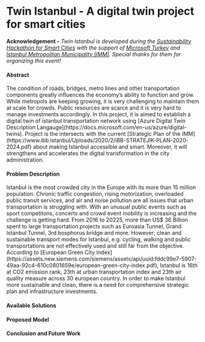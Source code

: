 # Twin Istanbul - A digital twin project for smart cities

**Acknowledgement -** *Twin Istanbul is developed during the [Sustainability Hackathon for Smart Cities](https://surdurulebilirsehirler.ist) with the support of [Microsoft Turkey](https://www.microsoft.com/tr-tr) and [Istanbul Metropolitan Municipality (IMM)](http://ibb.istanbul/). Special thanks for them for organizing this event!*

<h4> Abstract </h4> The condition of roads, bridges, metro lines and other transportation components greatly influences the economy’s ability to function and grow. While metropols are keeping growing, it is very challenging to maintain them at scale for crowds. Public resources are scarce and it is very hard to manage investments accordingly. In this project, it is aimed to establish a digital twin of istanbul transportation network using [Azure Digital Twin Description Langauge](https://docs.microsoft.com/en-us/azure/digital-twins). Project is the intersects with the current [Strategic Plan of the IMM](https://www.ibb.istanbul/Uploads/2020/2/iBB-STRATEJIK-PLAN-2020-2024.pdf) about making Istanbul accessible and smart. Moreover, it will strengthens and accelerates the digital transformation in the city administration. 

<h4> Problem Description </h4> Istanbul is the most crowded city in the Europe with its more than 15 million population. Chronic traffic congestion, rising motorization, overloaded public transit services, and air and noise pollution are all issues that urban transportation is struggling with. With an unusual public events such as sport competitons, concerts and crowd event mobility is increasing and the challenge is getting hard. From 2016 to 20225, more than US$ 36 Billion spent to large transportation projects such as Euroasia Tunnel, Grand Istanbul Tunnel, 3rd bosphorus bridge and more. However; clean and sustainable transport modes for Istanbul, e.g. cycling, walking and public transportations are not effectively used and still far from the objective. According to [European Green City Index](https://assets.new.siemens.com/siemens/assets/api/uuid:fddc99e7-5907-49aa-92c4-610c0801659e/european-green-city-index.pdf), Istanbul is 16th at CO2 emission rank, 23th at urban transportation index and 23th air quality measure across 30 european country. In order to make Istanbul more sustainable and clean, there is a need for comprehensive strategic plan and infrastructure investments. 

<h4> Available Solutions </h4> 

<h4> Proposed Model </h4>

<h4> Conclusion and Future Work </h4>




